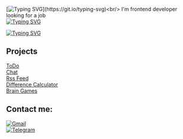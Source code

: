 [![Typing SVG](https://readme-typing-svg.demolab.com?font=Raleway&size=30&pause=1000&color=44F7F5&width=435&lines=Hello+there!)](https://git.io/typing-svg)<br/>
I'm frontend developer looking for a job</br>
[![Typing SVG](https://readme-typing-svg.demolab.com?font=Nunito&size=25&duration=1500&pause=3000&color=0ECBF7&background=FFFFFF&vCenter=true&multiline=true&lines=%2Fgithub.com%2Faskorutin26%24+get+info)](https://git.io/typing-svg)

[![Typing SVG](https://readme-typing-svg.demolab.com?font=Nunito&size=25&duration=1200&pause=10&color=0ECBF7&background=FFFFFF&multiline=true&width=150&height=250&lines=Tools%3A;-+JavaScript;-+NodeJs;-+React;-+Redux;-+HTML;-+CSS)](https://git.io/typing-svg)

<h2>Projects</h2>


[ToDo](https://github.com/askorutin26/todo-list)</br>
[Chat](https://github.com/askorutin26/Chat)<br>
[Rss Feed](https://github.com/askorutin26/RSS-Agregator)<br>
[Difference Calculator](https://github.com/askorutin26/Gendiff)<br>
[Brain Games](https://github.com/askorutin26/Brain-games)

<h2>Contact me:</h2>

[![Gmail](https://img.shields.io/badge/Gmail-D14836?style=for-the-badge&logo=gmail&logoColor=white)](mailto:askorutin26@gmail.com)<br>
[![Telegram](https://img.shields.io/badge/Telegram-30363d?style=for-the-badge&logo=Telegram)](https://t.me/askor26)
